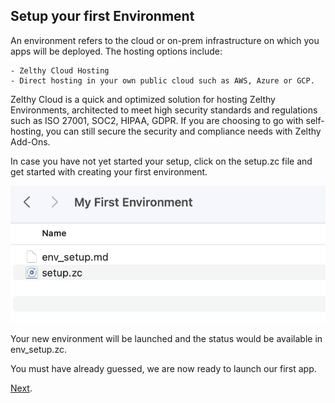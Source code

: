 ## Setup your first Environment

An environment refers to the cloud or on-prem infrastructure on which you apps will be deployed. The hosting options include:
	
	- Zelthy Cloud Hosting
	- Direct hosting in your own public cloud such as AWS, Azure or GCP.

Zelthy Cloud is a quick and optimized solution for hosting Zelthy Environments, architected to meet high security standards and regulations such as ISO 27001, SOC2, HIPAA, GDPR. If you are choosing to go with self-hosting, you can still secure the security and compliance needs with Zelthy Add-Ons. 


In case you have not yet started your setup, click on the setup.zc file and get started with creating your first environment.

![alt text](../Assets/ZelCloud_InsideEnvironment.png "Inside Environment")


Your new environment will be launched and the status would be available in env_setup.zc.


You must have already guessed, we are now ready to launch our first app. 


[Next](App1/app_setup.md).
